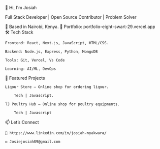 👋 Hi, I'm Josiah

Full Stack Developer | Open Source Contributor | Problem Solver

📍 Based in Nairobi, Kenya.
🔗 Portfolio: portfolio-eight-swart-29.vercel.app
🛠️ Tech Stack

    Frontend: React, Next.js, JavaScript, HTML/CSS.

    Backend: Node.js, Express, Python, MongoDB

    Tools: Git, Vercel, Vs Code

    Learning: AI/ML, DevOps

🌟 Featured Projects

    Liqour Store – Online shop for ordering liqour.

        Tech | Javascript.

    TJ Poultry Hub – Online shop for poultry equipments.

        Tech | Javascript

📫 Let’s Connect

    💼 https://www.linkedin.com/in/josiah-nyakwara/

    ✉️ Josiejosiah89@gmail.com

